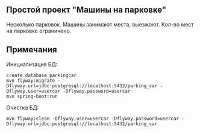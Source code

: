 ## Простой проект "Машины на парковке"

Несколько парковок. Машины занимают места, выезжают. Кол-во мест на парковке ограничено.

## Примечания

Инициализация БД:
````shell
create database parkingcar 
mvn flyway:migrate -Dflyway.url=jdbc:postgresql://localhost:5432/parking_car -Dflyway.user=usercar -Dflyway.password=usercar
mvn spring-boot:run
````
Очистка БД:
````shell
mvn flyway:clean -Dflyway.user=usercar -Dflyway.password=usercar -Dflyway.url=jdbc:postgresql://localhost:5432/parking_car
````

